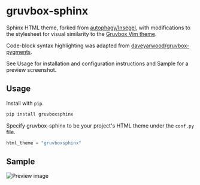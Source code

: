 # gruvbox-sphinx
Sphinx HTML theme, forked from [autophagy/Insegel](https://github.com/autophagy/insegel), with modifications to the stylesheet for visual similarity to the [Gruvbox Vim theme](https://github.com/morhetz/gruvbox).

Code-block syntax highlighting was adapted from [daveyarwood/gruvbox-pygments](https://github.com/daveyarwood/gruvbox-pygments).

See Usage for installation and configuration instructions and Sample for a preview screenshot.

## Usage
Install with `pip`.
```bash
pip install gruvboxsphinx
```
Specify gruvbox-sphinx to be your project's HTML theme under the `conf.py` file.
```python
html_theme = "gruvboxsphinx"
```

## Sample
![Preview image](sample.png)
